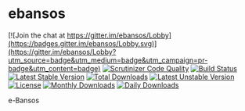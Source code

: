 # ebansos

[![Join the chat at https://gitter.im/ebansos/Lobby](https://badges.gitter.im/ebansos/Lobby.svg)](https://gitter.im/ebansos/Lobby?utm_source=badge&utm_medium=badge&utm_campaign=pr-badge&utm_content=badge)
[![Scrutinizer Code Quality](https://scrutinizer-ci.com/g/bantenprov/ebansos/badges/quality-score.png?b=master)](https://scrutinizer-ci.com/g/bantenprov/ebansos/?branch=master)
[![Build Status](https://scrutinizer-ci.com/g/bantenprov/ebansos/badges/build.png?b=master)](https://scrutinizer-ci.com/g/bantenprov/ebansos/build-status/master)
[![Latest Stable Version](https://poser.pugx.org/bantenprov/ebansos/v/stable)](https://packagist.org/packages/bantenprov/ebansos)
[![Total Downloads](https://poser.pugx.org/bantenprov/ebansos/downloads)](https://packagist.org/packages/bantenprov/ebansos)
[![Latest Unstable Version](https://poser.pugx.org/bantenprov/ebansos/v/unstable)](https://packagist.org/packages/bantenprov/ebansos)
[![License](https://poser.pugx.org/bantenprov/ebansos/license)](https://packagist.org/packages/bantenprov/ebansos)
[![Monthly Downloads](https://poser.pugx.org/bantenprov/ebansos/d/monthly)](https://packagist.org/packages/bantenprov/ebansos)
[![Daily Downloads](https://poser.pugx.org/bantenprov/ebansos/d/daily)](https://packagist.org/packages/bantenprov/ebansos)

e-Bansos
